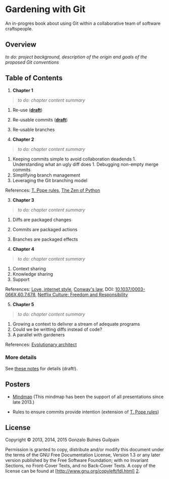 Gardening with Git
==================

An in-progres book about using Git within a collaborative team of software craftspeople.

Overview
--------

_to do: project background, description of the origin and goals of the proposed Git conventions_

Table of Contents
-----------------

1. **Chapter 1**

  > _to do: chapter content summary_

  1. Re-use (**[draft](manuscript/chapter_1.md#re-use)**)
  1. Re-usable commits (**[draft](manuscript/chapter_1.md#re-usable-commits)**)
  1. Re-usable branches


2. **Chapter 2**

  > _to do: chapter content summary_

  1. Keeping commits simple to avoid collaboration deadends
    1. Understanding what an ugly diff does
    1. Debugging non-empty merge commits
  1. Simplifying branch management
  1. Leveraging the Git branching model

  References: [T. Pope rules][tpope], [The Zen of Python][zen]

3. **Chapter 3**

  > _to do: chapter content summary_

  1. Diffs are packaged changes
  1. Commits are packaged actions
  1. Branches are packaged effects

4. **Chapter 4**

  > _to do: chapter content summary_

  1. Context sharing
  1. Knowledge sharing
  1. Support

  References: [Love, internet style][love], [Conway's law][conway], DOI: [10.1037/0003-066X.60.7.678][flourish], [Netflix Culture: Freedom and Responsibility][netflix]

5. **Chapter 5**

  > _to do: chapter content summary_

  1. Growing a context to delivrer a stream of adequate programs
  1. Could we be writting diffs instead of code?
  1. A parallel with gardeners

  References: [Evolutionary architect][uservices]

  [conway]: http://www.thoughtworks.com/insights/blog/demystifying-conways-law
  [uservices]: http://samnewman.io/books/building_microservices
  [love]: https://www.youtube.com/watch?v=Xe1TZaElTAs
  [zen]: http://legacy.python.org/dev/peps/pep-0020
  [flourish]: http://psycnet.apa.org/?&fa=main.doiLanding&doi=10.1037/0003-066X.60.7.678
  [netflix]: http://www.slideshare.net/reed2001/culture-1798664

  ### More details

  See [these notes](drafts/table_of_contents.md) for details (draft!).

Posters
-------

- [Mindmap][mindmap] (This mindmap has been the support of all presentations since late 2013.)
- Rules to ensure commits provide intention (extension of [T. Pope rules][tpope])

  [tpope]: http://tbaggery.com/2008/04/19/a-note-about-git-commit-messages.html
  [mindmap]: src/mindmap.svg

License
-------

Copyright &copy; 2013, 2014, 2015 Gonzalo Bulnes Guilpain

Permission is granted to copy, distribute and/or modify this document under the terms
of the GNU Free Documentation License, Version 1.3 or any later version published by
the Free Software Foundation; with no Invariant Sections, no Front-Cover Texts, and
no Back-Cover Texts. A copy of the license can be found at
[http://www.gnu.org/copyleft/fdl.html] [2].

  [2]: http://www.gnu.org/copyleft/fdl.html
